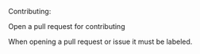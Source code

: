 Contributing:

Open a pull request for contributing

When opening a pull request or issue it must be labeled.
